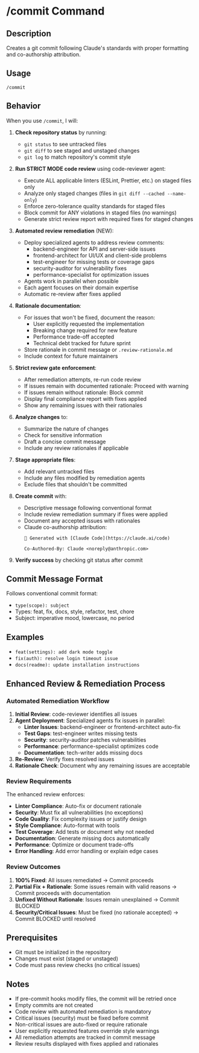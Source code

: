 # /commit Command

## Description
Creates a git commit following Claude's standards with proper formatting and co-authorship attribution.

## Usage
```
/commit
```

## Behavior
When you use `/commit`, I will:

1. **Check repository status** by running:
   - `git status` to see untracked files
   - `git diff` to see staged and unstaged changes
   - `git log` to match repository's commit style

2. **Run STRICT MODE code review** using code-reviewer agent:
   - Execute ALL applicable linters (ESLint, Prettier, etc.) on staged files only
   - Analyze only staged changes (files in `git diff --cached --name-only`)
   - Enforce zero-tolerance quality standards for staged files
   - Block commit for ANY violations in staged files (no warnings)
   - Generate strict review report with required fixes for staged changes

3. **Automated review remediation** (NEW):
   - Deploy specialized agents to address review comments:
     - backend-engineer for API and server-side issues
     - frontend-architect for UI/UX and client-side problems
     - test-engineer for missing tests or coverage gaps
     - security-auditor for vulnerability fixes
     - performance-specialist for optimization issues
   - Agents work in parallel when possible
   - Each agent focuses on their domain expertise
   - Automatic re-review after fixes applied

4. **Rationale documentation**:
   - For issues that won't be fixed, document the reason:
     - User explicitly requested the implementation
     - Breaking change required for new feature
     - Performance trade-off accepted
     - Technical debt tracked for future sprint
   - Store rationale in commit message or `.review-rationale.md`
   - Include context for future maintainers

5. **Strict review gate enforcement**:
   - After remediation attempts, re-run code review
   - If issues remain with documented rationale: Proceed with warning
   - If issues remain without rationale: Block commit
   - Display final compliance report with fixes applied
   - Show any remaining issues with their rationales

6. **Analyze changes** to:
   - Summarize the nature of changes
   - Check for sensitive information
   - Draft a concise commit message
   - Include any review rationales if applicable

7. **Stage appropriate files**:
   - Add relevant untracked files
   - Include any files modified by remediation agents
   - Exclude files that shouldn't be committed

8. **Create commit** with:
   - Descriptive message following conventional format
   - Include review remediation summary if fixes were applied
   - Document any accepted issues with rationales
   - Claude co-authorship attribution:
     ```
     🤖 Generated with [Claude Code](https://claude.ai/code)
     
     Co-Authored-By: Claude <noreply@anthropic.com>
     ```

9. **Verify success** by checking git status after commit

## Commit Message Format
Follows conventional commit format:
- `type(scope): subject`
- Types: feat, fix, docs, style, refactor, test, chore
- Subject: imperative mood, lowercase, no period

## Examples
- `feat(settings): add dark mode toggle`
- `fix(auth): resolve login timeout issue`
- `docs(readme): update installation instructions`

## Enhanced Review & Remediation Process

### Automated Remediation Workflow
1. **Initial Review**: code-reviewer identifies all issues
2. **Agent Deployment**: Specialized agents fix issues in parallel:
   - **Linter Issues**: backend-engineer or frontend-architect auto-fix
   - **Test Gaps**: test-engineer writes missing tests
   - **Security**: security-auditor patches vulnerabilities
   - **Performance**: performance-specialist optimizes code
   - **Documentation**: tech-writer adds missing docs
3. **Re-Review**: Verify fixes resolved issues
4. **Rationale Check**: Document why any remaining issues are acceptable

### Review Requirements
The enhanced review enforces:
- **Linter Compliance**: Auto-fix or document rationale
- **Security**: Must fix all vulnerabilities (no exceptions)
- **Code Quality**: Fix complexity issues or justify design
- **Style Compliance**: Auto-format with tools
- **Test Coverage**: Add tests or document why not needed
- **Documentation**: Generate missing docs automatically
- **Performance**: Optimize or document trade-offs
- **Error Handling**: Add error handling or explain edge cases

### Review Outcomes
1. **100% Fixed**: All issues remediated → Commit proceeds
2. **Partial Fix + Rationale**: Some issues remain with valid reasons → Commit proceeds with documentation
3. **Unfixed Without Rationale**: Issues remain unexplained → Commit BLOCKED
4. **Security/Critical Issues**: Must be fixed (no rationale accepted) → Commit BLOCKED until resolved

## Prerequisites
- Git must be initialized in the repository
- Changes must exist (staged or unstaged)
- Code must pass review checks (no critical issues)

## Notes
- If pre-commit hooks modify files, the commit will be retried once
- Empty commits are not created
- Code review with automated remediation is mandatory
- Critical issues (security) must be fixed before commit
- Non-critical issues are auto-fixed or require rationale
- User explicitly requested features override style warnings
- All remediation attempts are tracked in commit message
- Review results displayed with fixes applied and rationales
